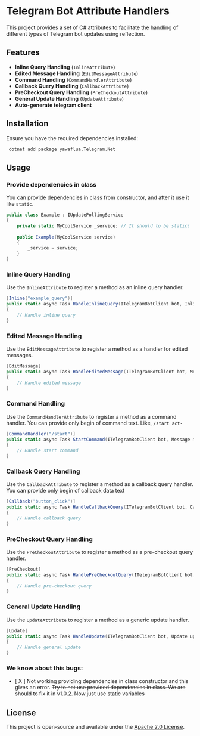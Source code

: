 # Telegram Bot Attribute Handlers

This project provides a set of C# attributes to facilitate the handling of different types of Telegram bot updates using reflection.

## Features
- **Inline Query Handling** (`InlineAttribute`)
- **Edited Message Handling** (`EditMessageAttribute`)
- **Command Handling** (`CommandHandlerAttribute`)
- **Callback Query Handling** (`CallbackAttribute`)
- **PreCheckout Query Handling** (`PreCheckoutAttribute`)
- **General Update Handling** (`UpdateAttribute`)
- **Auto-generate telegram client**

## Installation
Ensure you have the required dependencies installed:

```sh
 dotnet add package yawaflua.Telegram.Net
```

## Usage

### Provide dependencies in class
You can provide dependencies in class from constructor, and after it use it like `static`.
```csharp
public class Example : IUpdatePollingService
{
    private static MyCoolService _service; // It should to be static!
    
    public Example(MyCoolService service)
    {
        _service = service;
    }
}
```

### Inline Query Handling
Use the `InlineAttribute` to register a method as an inline query handler.

```csharp
[Inline("example_query")]
public static async Task HandleInlineQuery(ITelegramBotClient bot, InlineQuery query, CancellationToken cancellationToken)
{
    // Handle inline query
}
```

### Edited Message Handling
Use the `EditMessageAttribute` to register a method as a handler for edited messages.

```csharp
[EditMessage]
public static async Task HandleEditedMessage(ITelegramBotClient bot, Message message, CancellationToken cancellationToken)
{
    // Handle edited message
}
```

### Command Handling
Use the `CommandHandlerAttribute` to register a method as a command handler.
You can provide only begin of command text. Like, `/start act-` 
```csharp
[CommandHandler("/start")]
public static async Task StartCommand(ITelegramBotClient bot, Message message, CancellationToken cancellationToken)
{
    // Handle start command
}
```

### Callback Query Handling
Use the `CallbackAttribute` to register a method as a callback query handler.
You can provide only begin of callback data text
```csharp
[Callback("button_click")]
public static async Task HandleCallbackQuery(ITelegramBotClient bot, CallbackQuery query, CancellationToken cancellationToken)
{
    // Handle callback query
}
```

### PreCheckout Query Handling
Use the `PreCheckoutAttribute` to register a method as a pre-checkout query handler.

```csharp
[PreCheckout]
public static async Task HandlePreCheckoutQuery(ITelegramBotClient bot, PreCheckoutQuery query, CancellationToken cancellationToken)
{
    // Handle pre-checkout query
}
```

### General Update Handling
Use the `UpdateAttribute` to register a method as a generic update handler.

```csharp
[Update]
public static async Task HandleUpdate(ITelegramBotClient bot, Update update, CancellationToken cancellationToken)
{
    // Handle general update
}
```

### We know about this bugs:
- [ X ] Not working providing dependencies in class constructor and this gives an error.
      ~~Try to not use provided dependencies in class. We are should to fix it in v1.0.2.~~
      Now just use static variables

## License
This project is open-source and available under the [Apache 2.0 License](LICENSE).
